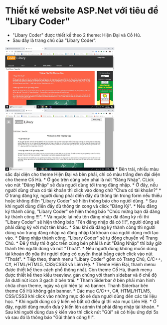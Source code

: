 # Thiết kế website ASP.Net với tiêu đề "Libary Coder"
* "Libary Coder" được thiết kế theo 2 theme: Hiện Đại và Cổ Hủ.
* Sau đây là trang chủ của "Libary Coder".
<img src="image/hd1.jpg" width="350px" height="auto"/>
<img src="image/ch1.jpg" width="350px" height="auto"/>
* Bên trái, nhiều màu sắc đại diện cho theme Hiện Đại và bên phải, chỉ có màu trắng đen đại diện cho theme Cổ Hủ.
* Ở góc trên cùng bên phải là nút "Đăng Nhập". CLick vào nút "Đăng Nhập" sẽ đưa người dùng tới trang đăng nhập.
* Ở đây, nếu người dùng chưa có tài khoản thì click vào dòng chữ "Chưa có tài khoản?"
* Ở trang đăng ký, người dùng phải điền đầy đủ thông tin trong form nếu thiếu hoặc không điền "Libary Coder" sẽ hiện thông báo cho người dùng.
* Sau khi người dùng điền đầy đủ thông tin xong và click "Đăng Ký".
* Nếu đăng ký thành công, "Libary Coder" sẽ hiện thông báo "Chúc mừng bạn đã đăng ký thành công !!!".
* Và ngược lại nếu tên đăng nhập đã đăng ký rồi thì "Libary Coder" sẽ hiện thông báo "Tên đăng nhập đã có !!!", người dùng sẽ phải đăng ký với một tên khác.
* Sau khi đã đăng ký thành công thì người dùng vào trang đăng nhập và đăng nhập tài khoản của người dùng mới tạo vào.
* Đăng nhập thành công, "Libary Coder" sẽ tự động chuyển về Trang Chủ.
* Để ý thấy thì ở góc trên cùng bên phải là nút "Đăng Nhập" thì bây giờ thành tên người dùng và nút "Thoát".
* Nếu người dùng không muốn dùng tài khoản đó nữa thì người dùng có quyền thoát bằng cách click vào nút "Thoát".
* Tiếp theo, thanh menu "Libary Coder" gồm có Trang Chủ, C/C++, C#, HTML/HTML5, CSS/CSS3 và Liên Hệ.
* Theme Hiện Đại, thanh menu được thiết kế theo cách phổ thông nhất. Còn theme Cổ Hủ, thanh menu được thiết kế theo kiểu treeview, gán chúng với thanh sidebar và ở chế độ ẩn dưới nút icon 3 gạch ở bên trái.
* Thanh Siderbar ở bên phải màn hình chứa chọn theme, ngày và giờ hiện tại và banner. Thanh Siderbar bên theme Cổ Hủ không gán banner.
* Các mục C/C++, C#, HTML/HTLM5, CSS/CSS3 khi click vào những mục đó sẽ đưa người dùng đến các tài liệu học.
* Khi người dùng có ý kiến về bất cứ điều gì thì vào mục Liên Hệ.
* Ở đây, người dùng muốn đưa ý kiến lên admin thì phải đăng nhập tài khoản.
* Sau khi người dùng đưa ý kiến vào thì click nút "Gửi" sẽ có hiệu ứng đợi 5s và sau đó là thông báo "Gửi thành công !!!".

